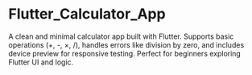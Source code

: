 # Flutter_Calculator_App
A clean and minimal calculator app built with Flutter. Supports basic operations (+, -, ×, /), handles errors like division by zero, and includes device preview for responsive testing.  Perfect for beginners exploring Flutter UI and logic.
